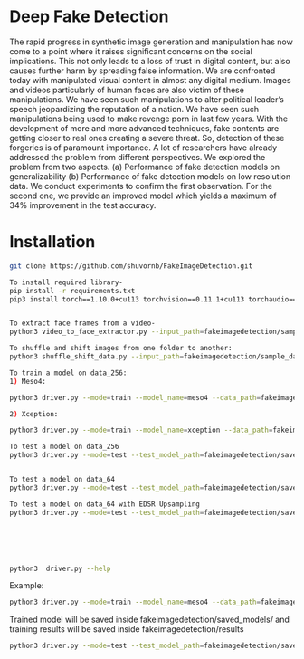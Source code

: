 # Deep Fake Detection
The rapid progress in synthetic image generation and manipulation has now come to a point where it raises significant concerns on the social implications. This not only leads to a loss of trust in digital content, but also causes further harm by spreading false information. We are confronted today with manipulated visual content in almost any digital medium. Images and videos particularly of human faces are also victim of these manipulations. We have seen such manipulations to alter political leader’s speech jeopardizing the reputation of a nation. We have seen such manipulations being used to make revenge porn in last few years. With the development of more and more advanced techniques, fake contents are getting closer to real ones creating a severe threat. So, detection of these forgeries is of paramount importance. A lot of researchers have already addressed the problem from different perspectives. We explored the problem from two aspects. (a) Performance of fake detection models on generalizability (b) Performance of fake detection models on low resolution data. We conduct experiments to confirm the first observation. For the second one, we provide an improved model which yields a maximum of 34\% improvement in the test accuracy.

# Installation
```bash
git clone https://github.com/shuvornb/FakeImageDetection.git

To install required library-
pip install -r requirements.txt
pip3 install torch==1.10.0+cu113 torchvision==0.11.1+cu113 torchaudio==0.10.0+cu113 -f https://download.pytorch.org/whl/cu113/torch_stable.html


To extract face frames from a video-
python3 video_to_face_extractor.py --input_path=fakeimagedetection/sample_data/sample_video/from --output_path=fakeimagedetection/sample_data/sample_video/to/ --image_shape=64

To shuffle and shift images from one folder to another:
python3 shuffle_shift_data.py --input_path=fakeimagedetection/sample_data/sample_shift/from/ --output_path=fakeimagedetection/sample_data/sample_shift/to/ --shift_amount=3

To train a model on data_256:
1) Meso4: 

python3 driver.py --mode=train --model_name=meso4 --data_path=fakeimagedetection/sample_data/data_256/df

2) Xception:

python3 driver.py --mode=train --model_name=xception --data_path=fakeimagedetection/sample_data/data_256/df

To test a model on data_256
python3 driver.py --mode=test --test_model_path=fakeimagedetection/saved_models/meso4_df_tr_ts_Tue_Nov_30_15_51_21_2021/ --data_path=fakeimagedetection/sample_data/data_256/df


To test a model on data_64
python3 driver.py --mode=test --test_model_path=fakeimagedetection/saved_models/meso4_df_tr_ts_Tue_Nov_30_15_51_21_2021/ --data_path=fakeimagedetection/sample_data/data_64/df

To test a model on data_64 with EDSR Upsampling
python3 driver.py --mode=test --test_model_path=fakeimagedetection/saved_models/meso4_df_tr_ts_Tue_Nov_30_15_51_21_2021/ --data_path=fakeimagedetection/sample_data/data_64/df --upsample=True






python3  driver.py --help 
```
Example:
```bash
python3 driver.py --mode=train --model_name=meso4 --data_path=fakeimagedetection/sample_data/deepfake
```

Trained model will be saved inside fakeimagedetection/saved_models/ and training results will be saved inside fakeimagedetection/results

```bash
python3 driver.py --mode=test --test_model_path=fakeimagedetection/saved_models/meso4 --data_path=fakeimagedetection/sample_data/deepfake
```
